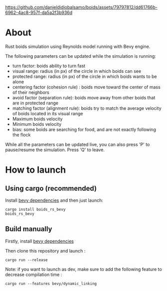 https://github.com/danieldidiobalsamo/boids/assets/79797812/dd61766b-6962-4ac8-957f-da5a2f3b936d

# About

Rust boids simulation using Reynolds model running with Bevy engine.

The following parameters can be updated while the simulation is running:
- turn factor: boids ability to turn fast
- visual range: radius (in px) of the circle in which boids can see
- protected range: radius (in px) of the circle in which boids wants to be alone
- centering factor (cohesion rule) : boids move toward the center of mass of their neighbors
- avoid factor (separation rule): boids move away from other boids that are in protected range
- matching factor (alignment rule): boids try to match the average velocity of boids located in its visual range
- Maximum boids velocity
- Minimum boids velocity
- bias: some boids are searching for food, and are not exactly following the flock

While all the parameters can be updated live, you can also press 'P' to pause/resume the simulation.
Press 'Q' to leave.

# How to launch
## Using cargo (recommended)

Install [bevy dependencies](https://github.com/bevyengine/bevy/blob/main/docs/linux_dependencies.md) and then just launch:
~~~
cargo install boids_rs_bevy
boids_rs_bevy
~~~

## Build manually

Firstly, install [bevy dependencies](https://github.com/bevyengine/bevy/blob/main/docs/linux_dependencies.md)

Then clone this repository and launch :
~~~
cargo run --release
~~~

Note: if you want to launch as dev, make sure to add the following feature to decrease compilation time :
~~~
cargo run --features bevy/dynamic_linking 
~~~ 
